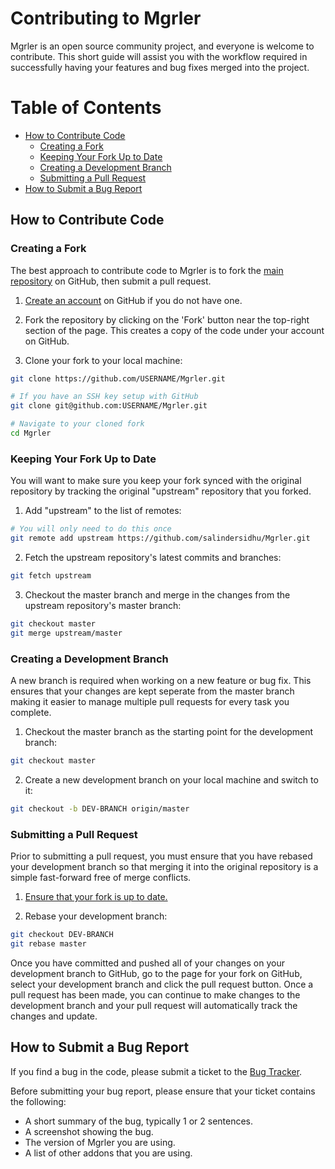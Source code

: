 # Contributing to Mgrler

Mgrler is an open source community project, and everyone is welcome to contribute. This short guide will assist you with the workflow required in successfully having your features and bug fixes merged into the project.

# Table of Contents
* [How to Contribute Code](#how-to-contribute-code)
    * [Creating a Fork](#creating-a-fork)
    * [Keeping Your Fork Up to Date](#keeping-your-fork-up-to-date)
    * [Creating a Development Branch](#creating-a-development-branch)
    * [Submitting a Pull Request](#submitting-a-pull-request)
* [How to Submit a Bug Report](#how-to-submit-a-bug-report)

## How to Contribute Code

### Creating a Fork
The best approach to contribute code to Mgrler is to fork the [main repository](https://github.com/salindersidhu/Mgrler) on GitHub, then submit a pull request.

1. [Create an account](https://github.com/join) on GitHub if you do not have one.

2. Fork the repository by clicking on the 'Fork' button near the top-right section of the page. This creates a copy of the code under your account on GitHub.

3. Clone your fork to your local machine:

```bash
git clone https://github.com/USERNAME/Mgrler.git

# If you have an SSH key setup with GitHub
git clone git@github.com:USERNAME/Mgrler.git

# Navigate to your cloned fork
cd Mgrler
```

### Keeping Your Fork Up to Date
You will want to make sure you keep your fork synced with the original repository by tracking the original "upstream" repository that you forked.

1. Add "upstream" to the list of remotes:

```bash
# You will only need to do this once
git remote add upstream https://github.com/salindersidhu/Mgrler.git
```

2. Fetch the upstream repository's latest commits and branches:

```bash
git fetch upstream
```

3. Checkout the master branch and merge in the changes from the upstream repository's master branch:

```bash
git checkout master
git merge upstream/master
```

### Creating a Development Branch
A new branch is required when working on a new feature or bug fix. This ensures that your changes are kept seperate from the master branch making it easier to manage multiple pull requests for every task you complete.

1. Checkout the master branch as the starting point for the development branch:

```bash
git checkout master
```

2. Create a new development branch on your local machine and switch to it:

```bash
git checkout -b DEV-BRANCH origin/master
```

### Submitting a Pull Request
Prior to submitting a pull request, you must ensure that you have rebased your
development branch so that merging it into the original repository is a simple
fast-forward free of merge conflicts.

1. [Ensure that your fork is up to date.](#keeping-your-fork-up-to-date)

2. Rebase your development branch:

```bash
git checkout DEV-BRANCH
git rebase master
```

Once you have committed and pushed all of your changes on your development branch to GitHub, go to the page for your fork on GitHub, select your development branch and click the pull request button. Once a pull request has been made, you can continue to make changes to the development branch and your pull request will automatically track the changes and update.


## How to Submit a Bug Report

If you find a bug in the code, please submit a ticket to the [Bug Tracker](https://github.com/salindersidhu/Mgrler/issues).

Before submitting your bug report, please ensure that your ticket contains the following:

- A short summary of the bug, typically 1 or 2 sentences.
- A screenshot showing the bug.
- The version of Mgrler you are using.
- A list of other addons that you are using.
